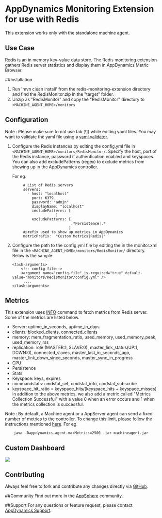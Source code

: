# AppDynamics Monitoring Extension for use with Redis

This extension works only with the standalone machine agent.

## Use Case
Redis is an in memory key-value data store. The Redis monitoring extension gathers Redis server statistics and display them in AppDynamics Metric Browser.

##Installation
1. Run 'mvn clean install' from the redis-monitoring-extension directory and find the RedisMonitor.zip in the "target" folder.
2. Unzip as "RedisMonitor" and copy the "RedisMonitor" directory to `<MACHINE_AGENT_HOME>/monitors`

## Configuration ##
Note : Please make sure to not use tab (\t) while editing yaml files. You may want to validate the yaml file using a [yaml validator](http://yamllint.com/).

1. Configure the Redis instances by editing the config.yml file in `<MACHINE_AGENT_HOME>/monitors/RedisMonitor/`. Specify the host, port of the Redis instance, password if authentication enabled and keyspaces.
   You can also add excludePatterns (regex) to exclude metrics from showing up in the AppDynamics controller.

   For eg.
   ```
        # List of Redis servers
        servers:
          - host: "localhost"
            port: 6379
            password: "admin"
            displayName: "localhost"
            includePatterns: [
                       ]
            excludePatterns: [
                              .*Persistence|.*
                             ]
        #prefix used to show up metrics in AppDynamics
        metricPrefix:  "Custom Metrics|Redis|"

   ```

3. Configure the path to the config.yml file by editing the <task-arguments> in the monitor.xml file in the `<MACHINE_AGENT_HOME>/monitors/RedisMonitor/` directory. Below is the sample

     ```
     <task-arguments>
         <!-- config file-->
         <argument name="config-file" is-required="true" default-value="monitors/RedisMonitor/config.yml" />
          ....
     </task-arguments>
    ```

## Metrics
This extension uses [INFO](http://redis.io/commands/info) command to fetch metrics from Redis server.
Some of the metrics are listed below.
* Server: uptime_in_seconds, uptime_in_days
* clients: blocked_clients, connected_clients
* memory: mem_fragmentation_ratio, used_memory, used_memory_peak, used_memory_rss
* replication: role (MASTER:1, SLAVE:0),  master_link_status(UP:1, DOWN:0), connected_slaves, master_last_io_seconds_ago, master_link_down_since_seconds, master_sync_in_progress
* CPU
* Persistence
* Stats
* Keyspace: keys, expires
* commandstats: cmdstat_set, cmdstat_info, cmdstat_subscribe
* keyspace_hit_ratio = keyspace_hits/(keyspace_hits + keyspace_misses)
In addition to the above metrics, we also add a metric called "Metrics Collection Successful" with a value 0 when an error occurs and 1 when the metrics collection is successful.

Note : By default, a Machine agent or a AppServer agent can send a fixed number of metrics to the controller. To change this limit, please follow the instructions mentioned [here](http://docs.appdynamics.com/display/PRO14S/Metrics+Limits).
For eg.  
```    
    java -Dappdynamics.agent.maxMetrics=2500 -jar machineagent.jar
```

## Custom Dashboard
![](https://raw.github.com/Appdynamics/redis-monitoring-extension/master/RedisDashboard.PNG)

## Contributing
Always feel free to fork and contribute any changes directly via [GitHub](https://github.com/Appdynamics/redis-monitoring-extension).

##Community
Find out more in the [AppSphere](http://appsphere.appdynamics.com/t5/eXchange/Redis---Monitoring-Extension/idi-p/4505) community.

##Support
For any questions or feature request, please contact [AppDynamics Support](mailto:help@appdynamics.com).

